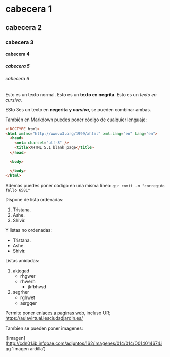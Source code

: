 # cabecera 1
## cabecera 2
### cabecera 3
#### cabecera 4
##### cabecera 5
###### cabecera 6

Esto es un texto normal. Esto es un  **texto en negrita**. Esto es un *texto en cursiva*.

ESto 3es un texto en  **negerita y _cursiva_**, se pueden combinar ambas.

También en Markdown puedes poner código de cualquier lenguaje:

```html
<!DOCTYPE html>
<html xmlns="http://www.w3.org/1999/xhtml" xml:lang="en" lang="en">
  <head>
    <meta charset="utf-8" />
    <title>XHTML 5.1 blank page</title>
  </head>

  <body>

  </body>
</html>

```

Además puedes poner código en una misma línea: `gir comit -m "corregido fallo 6581"`


Dispone de lista ordenadas:

1. Tristana.
2. Ashe.
3. Shivir.

Y listas no ordenadas:

* Tristana.
* Ashe.
* Shivir.

Listas anidadas:

1. akjegad
    * rhgwer
    * rhwerh
      * jkfbhvsd
2. segrher
    * rghwet
    * asrgqer
    
Permite poner [enlaces a paginas web](https://aulavirtual.iesciudadjardin.es/), incluso UR; https://aulavirtual.iesciudadjardin.es/ 

Tambien se pueden poner imagenes:

![imagen] (http://cdn01.ib.infobae.com/adjuntos/162/imagenes/014/014/0014014674.jpg 'Imagen ardilla')
